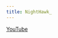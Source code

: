 ```yaml
---
title: NightHawk_
---
```


<a href = "https://www.youtube.com/channel/UCYr3QrVN8V7-aNoEmK8ASgA](https://www.youtube.com/channel/UCYr3QrVN8V7-aNoEmK8ASgA/videos?view=0&sort=p&flow=grid">YouTube</a>
